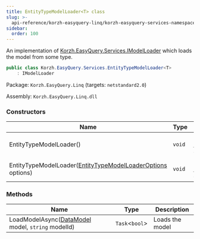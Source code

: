 ```yaml
---
title: EntityTypeModelLoader<T> class
slug: >-
  api-reference/korzh-easyquery-linq/korzh-easyquery-services-namespace/entitytypemodelloader-t--class
sidebar:
  order: 100
---
```


An implementation of [Korzh.EasyQuery.Services.IModelLoader](///////////////easyquery/docs/api-reference/korzh-easyquery/korzh-easyquery-services-namespace/imodelloader-interface)  which loads the model from some type.
```csharp
public class Korzh.EasyQuery.Services.EntityTypeModelLoader<T>
    : IModelLoader

```
Package: `Korzh.EasyQuery.Linq` (targets: `netstandard2.0`)

Assembly: `Korzh.EasyQuery.Linq.dll`

### Constructors

| Name | Type | Description | 
| --- | --- | --- | 
| EntityTypeModelLoader() | `void` | Initializes a new instance of the [Korzh.EasyQuery.Services.EntityTypeModelLoader`1](///////////////easyquery/docs/api-reference/korzh-easyquery-linq/korzh-easyquery-services-namespace/entitytypemodelloader-t--class) class. | 
| EntityTypeModelLoader([EntityTypeModelLoaderOptions](///////////////easyquery/docs/api-reference/korzh-easyquery-linq/korzh-easyquery-services-namespace/entitytypemodelloaderoptions-class) options) | `void` | Initializes a new instance of the [Korzh.EasyQuery.Services.EntityTypeModelLoader`1](///////////////easyquery/docs/api-reference/korzh-easyquery-linq/korzh-easyquery-services-namespace/entitytypemodelloader-t--class) class. | 


### Methods

| Name | Type | Description | 
| --- | --- | --- | 
| LoadModelAsync([DataModel](///////////////easyquery/docs/api-reference/korzh-easyquery/korzh-easyquery-namespace/datamodel-class) model, `string` modelId) | `Task`&lt;`bool`&gt; | Loads the model |

